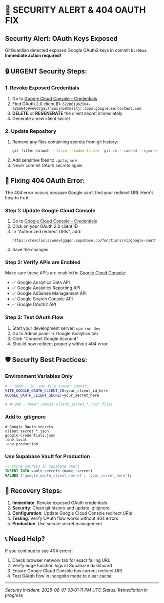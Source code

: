 # 🚨 SECURITY ALERT & 404 OAUTH FIX

## Security Alert: OAuth Keys Exposed
GitGuardian detected exposed Google OAuth2 keys in commit `bca9baa`. **Immediate action required!**

## 🔒 URGENT Security Steps:

### 1. Revoke Exposed Credentials
1. Go to [Google Cloud Console - Credentials](https://console.cloud.google.com/apis/credentials)
2. Find OAuth 2.0 client ID: `622861962504-a2ob64p9ve0drgal7ncoujm58mmsitjr.apps.googleusercontent.com`
3. **DELETE** or **REGENERATE** the client secret immediately
4. Generate a new client secret

### 2. Update Repository
1. Remove any files containing secrets from git history:
   ```bash
   git filter-branch --force --index-filter 'git rm --cached --ignore-unmatch client_secret_*.json' --prune-empty --tag-name-filter cat -- --all
   ```
2. Add sensitive files to `.gitignore`
3. Never commit OAuth secrets again

## 🔧 Fixing 404 OAuth Error:

The 404 error occurs because Google can't find your redirect URI. Here's how to fix it:

### Step 1: Update Google Cloud Console
1. Go to [Google Cloud Console - Credentials](https://console.cloud.google.com/apis/credentials)
2. Click on your OAuth 2.0 client ID
3. In "Authorized redirect URIs", add:
   ```
   https://rowcloxlszwnowlggqon.supabase.co/functions/v1/google-oauth
   ```
4. Save the changes

### Step 2: Verify APIs are Enabled
Make sure these APIs are enabled in [Google Cloud Console](https://console.cloud.google.com/apis/library):
- ✅ Google Analytics Data API
- ✅ Google Analytics Reporting API  
- ✅ Google AdSense Management API
- ✅ Google Search Console API
- ✅ Google OAuth2 API

### Step 3: Test OAuth Flow
1. Start your development server: `npm run dev`
2. Go to Admin panel → Google Analytics tab
3. Click "Connect Google Account"
4. Should now redirect properly without 404 error

## 🛡️ Security Best Practices:

### Environment Variables Only
```bash
# ✅ GOOD - In .env file (never commit)
VITE_GOOGLE_OAUTH_CLIENT_ID=your_client_id_here
GOOGLE_OAUTH_CLIENT_SECRET=your_secret_here

# ❌ BAD - Never commit client_secret_*.json files
```

### Add to .gitignore
```
# Google OAuth secrets
client_secret_*.json
google-credentials.json
.env.local
.env.production
```

### Use Supabase Vault for Production
```sql
-- Store secrets in Supabase Vault
INSERT INTO vault.secrets (name, secret) 
VALUES ('google_oauth_client_secret', 'your_secret_here');
```

## 🔄 Recovery Steps:

1. **Immediate**: Revoke exposed OAuth credentials
2. **Security**: Clean git history and update .gitignore
3. **Configuration**: Update Google Cloud Console redirect URIs
4. **Testing**: Verify OAuth flow works without 404 errors
5. **Production**: Use secure secret management

## 📞 Need Help?
If you continue to see 404 errors:
1. Check browser network tab for exact failing URL
2. Verify edge function logs in Supabase dashboard
3. Ensure Google Cloud Console has correct redirect URI
4. Test OAuth flow in incognito mode to clear cache

---
*Security Incident: 2025-08-07 08:01:11 PM UTC*
*Status: Remediation in progress*
